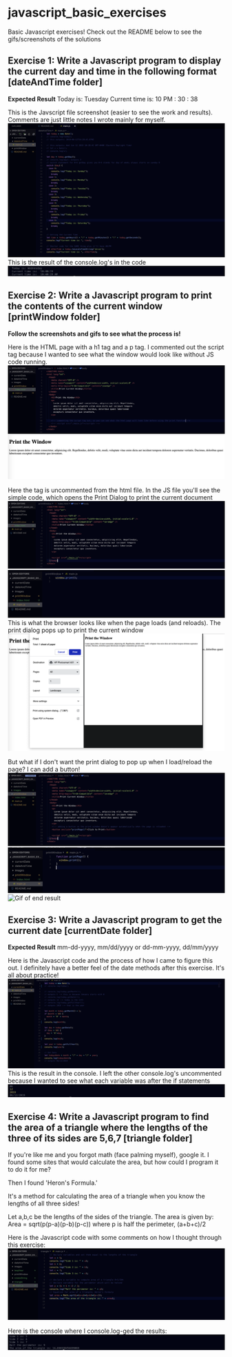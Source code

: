 # javascript_basic_exercises
Basic Javascript exercises! Check out the README below to see the gifs/screenshots of the solutions

## Exercise 1: Write a Javascript program to display the current day and time in the following format [dateAndTime folder]
**Expected Result**
Today is: Tuesday
Current time is: 10 PM : 30 : 38

This is the Javscript file screenshot (easier to see the work and results). Comments are just little notes I wrote mainly for myself.
![JS code for dateAndTime](./images/dateAndTime.png)
This is the result of the console.log's in the code
![Output in console for dateAndTime](./images/dateAndTime2.png)

## Exercise 2: Write a Javascript program to print the contents of the current window [printWindow folder]
**Follow the screenshots and gifs to see what the process is!**

Here is the HTML page with a h1 tag and a p tag. I commented out the script tag because I wanted to see what the window would look like without JS code running.
![HTML code without script tag](./images/printWindow1.png)
![HTML page without JS code](./images/printWindow2.png)

Here the <script></script> tag is uncommented from the html file. In the JS file you'll see the simple code, which opens the Print Dialog to print the current document
![HTML page with script tag](./images/printWindow3.png)
![JS for HTML file](./images/printWindow3a.png)
This is what the browser looks like when the page loads (and reloads). The print dialog pops up to print the current window
![Browser with HTML and JS files](./images/printWindow4.png)

But what if I don't want the print dialog to pop up when I load/reload the page? I can add a button!
![Adding a button with an onclick function specifically for the button](./images/printWindow5a.png)
![JS file: wrapping the window.print inside the function](./images/printWindow5.png)
![Gif of end result](https://media.giphy.com/media/ftd3PTUmfgrX0mgMSf/giphy.gif)

## Exercise 3: Write a Javascript program to get the current date [currentDate folder]
**Expected Result**
mm-dd-yyyy, mm/dd/yyyy or dd-mm-yyyy, dd/mm/yyyy

Here is the Javascript code and the process of how I came to figure this out. I definitely have a better feel of the date methods after this exercise. It's all about practice!
![JS file ](./images/currentdate1.png)
This is the result in the console. I left the other console.log's uncommented because I wanted to see what each variable was after the if statements
![Console that has the results of the code compiled](./images/currentdate2.png)

## Exercise 4: Write a Javascript program to find the area of a triangle where the lengths of the three of its sides are 5,6,7 [triangle folder]
If you're like me and you forgot math (face palming myself), google it. I found some sites that would calculate the area, but how could I program it to do it for me? 

Then I found 'Heron's Formula.' 

It's a method for calculating the area of a triangle when you know the lengths of all three sides! 

Let a,b,c be the lengths of the sides of the triangle. The area is given by: Area = sqrt(p(p-a)(p-b)(p-c)) where p is half the perimeter, (a+b+c)/2

Here is the Javascript code with some comments on how I thought through this exercise:
![JS code for triangle exercise](./images/traingle1.png)

Here is the console where I console.log-ged the results:
![Console that has the results of my console.log-s](./images/triangle2.png)
